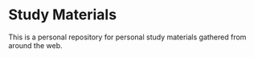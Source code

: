 # Study Materials

This is a personal repository for personal study materials gathered from around the web.
